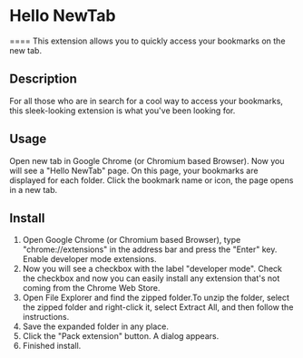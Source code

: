 # Hello NewTab
====
This extension allows you to quickly access your bookmarks on the new tab.

## Description
For all those who are in search for a cool way to access your bookmarks, this sleek-looking extension is what you've been looking for.

## Usage
Open new tab in Google Chrome (or Chromium based Browser). Now you will see a "Hello NewTab" page. On this page, your bookmarks are displayed for each folder. Click the bookmark name or icon, the page opens in a new tab.

## Install
1. Open Google Chrome (or Chromium based Browser), type "chrome://extensions" in the address bar and press the "Enter" key. Enable developer mode extensions.
2. Now you will see a checkbox with the label "developer mode". Check the checkbox and now you can easily install any extension that's not coming from the Chrome Web Store.
3. Open File Explorer and find the zipped folder.To unzip the folder, select the zipped folder and right-click it, select Extract All, and then follow the instructions.
4. Save the expanded folder in any place.
5. Click the "Pack extension" button. A dialog appears.
6. Finished install.